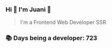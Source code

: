 ### Hi 👋 I&#39;m Juani 🦁

> I&#39;m a Frontend Web Developer SSR

### 📚 Days being a developer: 723
